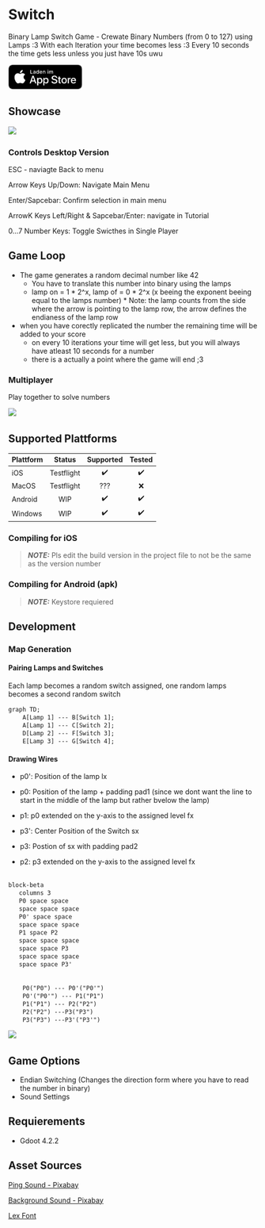 # Switch
Binary Lamp Switch Game - Crewate Binary Numbers (from 0 to 127) using Lamps :3
With each Iteration your time becomes less :3 Every 10 seconds the time gets less unless you just have 10s uwu


[<img src="Sprites/appstoreImage.svg" height="50">](https://apps.apple.com/de/app/switch-binary-game/id6502103845)

## Showcase
<img src="https://kiarar.moe/images/Switch/game.png">

### Controls Desktop Version
ESC - naviagte Back to menu

Arrow Keys Up/Down: Navigate Main Menu

Enter/Sapcebar: Confirm selection in main menu

ArrowK Keys Left/Right & Sapcebar/Enter: navigate in Tutorial

0...7 Number Keys: Toggle Swicthes in Single Player


## Game Loop
* The game generates a random decimal number like 42
  * You have to translate this number into binary using the lamps
  * lamp on = 1 * 2^x, lamp of = 0 * 2^x (x beeing the exponent beeing equal to the lamps number)
		* Note: the lamp counts from the side where the arrow is pointing to the lamp row, the arrow defines the endianess of the lamp row
* when you have corectly replicated the number the remaining time will be added to your score
  * on every 10 iterations your time will get less, but you will always have atleast 10 seconds for a number  
  * there is a actually a point where the game will end ;3
 
### Multiplayer
Play together to solve numbers

<img src="https://kiarar.moe/images/Switch/game2.png">
	
## Supported Plattforms
| Plattform         | Status | Supported | Tested |
|--------------|:-----:| :----: | :----: |
| iOS | Testflight | :heavy_check_mark: | :heavy_check_mark:
| MacOS      |  Testflight | ???| :x:
| Android |  WIP  | :heavy_check_mark: | :heavy_check_mark:
| Windows      |  WIP | :heavy_check_mark:| :heavy_check_mark:

### Compiling for iOS
> **_NOTE:_**  Pls edit the build version in the project file to not be the same as the version number


### Compiling for Android (apk)
> **_NOTE:_** Keystore requiered
> 
## Development
### Map Generation
#### Pairing Lamps and Switches
Each lamp becomes a random switch assigned, one random lamps becomes a second random switch

```mermaid
graph TD;
	A[Lamp 1] --- B[Switch 1];
	A[Lamp 1] --- C[Switch 2];
	D[Lamp 2] --- F[Switch 3];
	E[Lamp 3] --- G[Switch 4];
```

#### Drawing Wires
* p0': Position of the lamp lx
* p0: Position of the lamp + padding pad1 (since we dont want the line to start in the middle of the lamp but rather bvelow the lamp)
* p1: p0 extended on the y-axis to the assigned level fx

* p3': Center Position of the Switch sx
* p3: Postion of sx with padding pad2
* p2: p3 extended on the y-axis to the assigned level fx

```mermaid

block-beta
   columns 3
   P0 space space 
   space space space
   P0' space space 
   space space space
   P1 space P2 
   space space space
   space space P3
   space space space
   space space P3'


	P0("P0") --- P0'("P0'")
	P0'("P0'") --- P1("P1")
	P1("P1") --- P2("P2")
	P2("P2") ---P3("P3")
	P3("P3") ---P3'("P3'")
```

<img src="https://kiarar.moe/images/Switch/map1.png" height= 300>

## Game Options
* Endian Switching (Changes the direction form where you have to read the number in binary)
* Sound Settings

## Requierements
* Gdoot 4.2.2

## Asset Sources
[Ping Sound - Pixabay](https://pixabay.com/sound-effects/ping-82822/)

[Background Sound - Pixabay](https://pixabay.com/sound-effects/daylight-14872/)

[Lex Font](http://www.pentacom.jp/pentacom/bitfontmaker2/gallery/?id=646)
